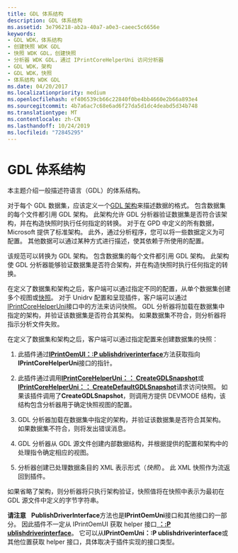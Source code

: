 ```yaml
---
title: GDL 体系结构
description: GDL 体系结构
ms.assetid: 3e796218-ab2a-40a7-a0e3-caeec5c6656e
keywords:
- GDL WDK，体系结构
- 创建快照 WDK GDL
- 快照 WDK GDL，创建快照
- 分析器 WDK GDL，通过 IPrintCoreHelperUni 访问分析器
- GDL WDK，架构
- GDL WDK，快照
- 体系结构 WDK GDL
ms.date: 04/20/2017
ms.localizationpriority: medium
ms.openlocfilehash: ef406539cb66c22840f0be4bb4660e2b66a893e4
ms.sourcegitcommit: 4b7a6ac7c68e6ad6f27da5d1dc4deabd5d34b748
ms.translationtype: MT
ms.contentlocale: zh-CN
ms.lasthandoff: 10/24/2019
ms.locfileid: "72845295"
---
```

# <a name="gdl-architecture"></a>GDL 体系结构


本主题介绍一般描述符语言（GDL）的体系结构。

对于每个 GDL 数据集，应该定义一个[GDL 架构](gdl-schemas.md)来描述数据的格式。 包含数据集的每个文件都引用 GDL 架构。 此架构允许 GDL 分析器验证数据集是否符合该架构，并在构造快照时执行任何指定的转换。 对于在 GPD 中定义的所有数据，Microsoft 提供了标准架构。 此外，通过分析程序，您可以将一些数据定义为可配置。 其他数据可以通过某种方式进行描述，使其依赖于所使用的配置。

该规范可以转换为 GDL 架构。 包含数据集的每个文件都引用 GDL 架构。 此架构使 GDL 分析器能够验证数据集是否符合架构，并在构造快照时执行任何指定的转换。

在定义了数据集和架构之后，客户端可以通过指定不同的配置，从单个数据集创建多个视图或[快照](gdl-snapshots.md)。 对于 Unidrv 配置和呈现插件，客户端可以通过[IPrintCoreHelperUni](https://docs.microsoft.com/windows-hardware/drivers/ddi/prcomoem/nn-prcomoem-iprintcorehelperuni)接口中的方法来访问快照。 GDL 分析器将加载在数据集中指定的架构，并验证该数据集是否符合其架构。 如果数据集不符合，则分析器将指示分析文件失败。

在定义了数据集和架构之后，客户端可以通过指定配置来创建数据集的快照：

1.  此插件通过[**IPrintOemUI：:P ublishdriverinterface**](https://docs.microsoft.com/windows-hardware/drivers/ddi/prcomoem/nf-prcomoem-iprintoemui-publishdriverinterface)方法获取指向**IPrintCoreHelperUni**接口的指针。

2.  此插件通过调用[**IPrintCoreHelperUni：： CreateGDLSnapshot**](https://docs.microsoft.com/windows-hardware/drivers/ddi/prcomoem/nf-prcomoem-iprintcorehelperuni-creategdlsnapshot)或[**IPrintCoreHelperUni：： CreateDefaultGDLSnapshot**](https://docs.microsoft.com/windows-hardware/drivers/ddi/prcomoem/nf-prcomoem-iprintcorehelperuni-createdefaultgdlsnapshot)请求访问快照。 如果该插件调用了**CreateGDLSnapshot**，则调用方提供 DEVMODE 结构，该结构包含分析器用于确定快照视图的配置。

3.  GDL 分析器加载在数据集中指定的架构，并验证该数据集是否符合其架构。 如果数据集不符合，则将发出错误消息。

4.  GDL 分析器从 GDL 源文件创建内部数据结构，并根据提供的配置和架构中的处理指令确定相应的视图。

5.  分析器创建已处理数据条目的 XML 表示形式（*快照*）。 此 XML 快照作为流返回到插件。

如果省略了架构，则分析器将只执行架构验证，快照值将在快照中表示为最初在 GDL 源文件中定义的字节字符串。

**请注意**   **PublishDriverInterface**方法也是**IPrintOemUni**接口和其他接口的一部分。 因此插件不一定从 IPrintOemUI 获取 helper 接口[ **：:P ublishdriverinterface**](https://docs.microsoft.com/windows-hardware/drivers/ddi/prcomoem/nf-prcomoem-iprintoemui-publishdriverinterface)。 它可以从**IPrintOemUni：:P ublishdriverinterface**或其他位置获取 helper 接口，具体取决于插件实现的接口类型。

 

 

 




